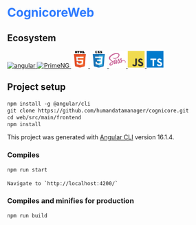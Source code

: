 <h1 style="text-align: center; display:flex;">
  <span style="color: #2e7bff;display: flex; margin-right: 1rem">CognicoreWeb</span>
</h1>

## Ecosystem
<a href="https://angular.io" target="_blank" rel="noreferrer">
  <img src="https://angular.io/assets/images/logos/angular/angular.svg" alt="angular" width="45" height="45"/>
</a>
<a href="https://www.primefaces.org/store/javax.faces.resource/store/image/primeng.svg.xhtml;jsessionid=A189F0EE252220AF5AD9496C698838C2" target="_blank" rel="noreferrer">
  <img src="https://www.primefaces.org/primeng/assets/showcase/images/primeng-icon.svg" alt="PrimeNG" width="40" height="40"/>
</a>
<a href="https://www.w3.org/html/" target="_blank" rel="noreferrer">
  <img src="https://raw.githubusercontent.com/devicons/devicon/master/icons/html5/html5-original-wordmark.svg" alt="html5" width="40" height="40"/>
</a>
<a href="https://www.w3schools.com/css/" target="_blank" rel="noreferrer"> 
  <img src="https://raw.githubusercontent.com/devicons/devicon/master/icons/css3/css3-original-wordmark.svg" alt="css3" width="40" height="40"/>
</a>
<a href="https://sass-lang.com" target="_blank" rel="noreferrer"> 
  <img src="https://raw.githubusercontent.com/devicons/devicon/master/icons/sass/sass-original.svg" alt="sass" width="40" height="40"/>
</a>
<a href="https://developer.mozilla.org/en-US/docs/Web/JavaScript" target="_blank" rel="noreferrer">
  <img src="https://raw.githubusercontent.com/devicons/devicon/master/icons/javascript/javascript-original.svg" alt="javascript" width="40" height="40"/>
</a> 
<a href="https://www.typescriptlang.org/" target="_blank" rel="noreferrer">
  <img src="https://raw.githubusercontent.com/devicons/devicon/master/icons/typescript/typescript-original.svg" alt="typescript" width="40" height="40"/>
</a>

## Project setup

```
npm install -g @angular/cli
git clone https://github.com/humandatamanager/cognicore.git
cd web/src/main/frontend
npm install
```

This project was generated with [Angular CLI](https://github.com/angular/angular-cli) version 16.1.4.
### Compiles

```
npm run start

Navigate to `http://localhost:4200/`
```

### Compiles and minifies for production

```
npm run build
``````
